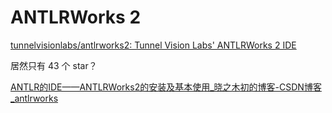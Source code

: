 # ANTLRWorks 2
[tunnelvisionlabs/antlrworks2: Tunnel Vision Labs' ANTLRWorks 2 IDE](https://github.com/tunnelvisionlabs/antlrworks2)

居然只有 43 个 star？

[ANTLR的IDE——ANTLRWorks2的安装及基本使用_晓之木初的博客-CSDN博客_antlrworks](https://blog.csdn.net/u014454538/article/details/86351781)
